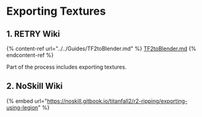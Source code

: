 # Exporting Textures

## 1. RETRY Wiki

{% content-ref url="../../Guides/TF2toBlender.md" %}
[TF2toBlender.md](../../Guides/TF2toBlender.md)
{% endcontent-ref %}

Part of the process includes exporting textures.

## 2. NoSkill Wiki

{% embed url="https://noskill.gitbook.io/titanfall2/r2-ripping/exporting-using-legion" %}
